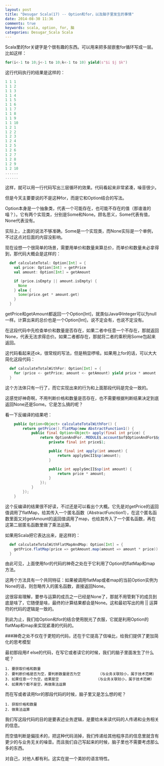 ```yaml
---
layout: post
title: "Desugar Scala(17) -- Option和for，以及脑子里发生的事情"
date: 2014-08-30 11:36
comments: true
keywords: scala, option, for, 脑
categories: Desugar_Scala Scala
---
```


Scala里的for关键字是个很有趣的东西。可以用来把多层嵌套for循环写成一层。比如这样：

```scala
for(i<-1 to 10;j<-1 to 10;k<-1 to 10) yield(s"$i $j $k")
```

这行代码执行的结果是这样的：

```scala
1 1 1
1 1 2
1 1 3
1 1 4
1 1 5
1 1 6
1 1 7
1 1 8
1 1 9
1 1 10
1 2 1
1 2 2
1 2 3
1 2 4
1 2 5
1 2 6
1 2 7
1 2 8
1 2 9
1 2 10
......
......
```

这样，就可以用一行代码写出三层循环的效果。代码看起来非常紧凑，噪音很少。

但是今天主要要说的不是这种for，而是它和Option结合的写法。

Option本身是一个抽象类，代表一个可能存在，也可能不存在的值（那谁谁的喵？）。它有两个实现类，分别是Some和None。顾名思义，Some代表有值，None代表没有。

实际上，上面的说法不够准确，Some是一个实现类，而None实际是一个单例，不过这点对后面的内容没影响。

现在设想一个很简单的场景，需要用单价和数量来算总价，而单价和数量未必拿得到，那代码大概会是这样的：

```scala
  def calculateTotal: Option[Int] = {
    val price: Option[Int] = getPrice
    val amount: Option[Int] = getAmount

    if (price.isEmpty || amount.isEmpty) {
      None
    } else {
      Some(price.get * amount.get)
    }
  }
```

getPrice和getAmount都返回一个Option[Int]，就类似Java中Integer可以为null一样。计算出来的总价也是一个Option[Int]，说不定会有，也说不定没有。

在这段代码中先检查单价和数量是否存在，如果二者中任意一个不存在，那就返回None，代表无法求得总价。如果二者都存在，那就将二者的乘积用Some包起来返回。

这代码看起来还ok，很常规的写法，但是稍显啰嗦。如果用上for的话，可以大大简化这段代码：

```scala
  def calculateTotalWithFor: Option[Int] = {
    for (price <- getPrice; amount <- getAmount) yield price * amount
  }
```

这个方法体只有一行了，而它实现出来的行为和上面那段代码是完全一致的。

这感觉好神奇啊，不用判断价格和数量是否存在，也不需要根据判断结果决定到底返回None还是Some。它是怎么搞的呢？

看一下反编译的结果吧：

```java
    public Option<Object> calculateTotalWithFor() {
        return getPrice().flatMap(new AbstractFunction1() {
            public final Option<Object> apply(final int price) {
                return OptionAndFor..MODULE$.account$of$OptionAndFor$$getAmount().map(new AbstractFunction1.mcII.sp() {
                    private final int price$1;

                    public final int apply(int amount) {
                        return apply$mcII$sp(amount);
                    }

                    public int apply$mcII$sp(int amount) {
                        return price * amount;
                    }
                });
            }
        });
    }
```

这个反编译的结果很不好读，不过还是可以看出个大概。它先是对getPrice的返回值调用了flatMap，给其传入一个匿名函数（AbstractFunction1），在这个匿名函数里面又对getAmount的返回值调用了map，也给其传入了一个匿名函数，再在这第二层匿名函数里做了乘法运算。

如果用Scala把它表达出来，是这样的：

```scala
  def calculateTotalWithFlatMapAndMap: Option[Int] = {
    getPrice.flatMap(price => getAmount.map(amount => amount * price))
  }
```

由此可见，上面使用for的代码的神奇之处在于它利用了Option的flatMap和map方法。

这两个方法具有一个共同特征：如果被调用flatMap或者map的当前Option实例为None的话，则忽略传入的匿名函数，直接返回None。

这很容易理解，要参与运算的成员之一已经是None了，那就不用管剩下的成员到底是啥了，它随便是啥，最终的计算结果都会是None。这和最初写出的用 || 运算符的代码的逻辑是一致的。

到此为止，我们给Option和for的结合使用脱光了衣服，它就是利用Option的flatMap和map来实现紧凑的代码的。

###神奇之处不仅在于更短的代码，还在于它提高了信噪比，给我们提供了更加简化的思考模型

最初那段用if else的代码，在写它或者读它的时候，我们的脑子里面发生了什么呢？

	1. 要获取价格和数量
	2. 要判断价格是否为空，要判断数量是否为空        （与业务关联较小，属于技术范畴）
	3. 如果任意一个为空，结果是空                 （与业务关联较小，属于技术范畴）
	4. 如果两个都不是空，再做乘法运算

而在写或者读用for的那段代码的时候，脑子里又是怎么想的呢？

	1. 获取价格和数量
	2. 做乘法运算

我们写这段代码的目的是要表述业务逻辑，是要给未来读代码的人传递和业务相关的信息。

而空值判断是偏技术的，把这种代码消掉，我们传递给其他程序员的信息里就含有更少的与业务无关的噪音。而且我们自己写起来的时候，脑子里也不需要考虑那么多的东西。

对自己，对他人都有利。这实在是一个美妙的语言特性。
